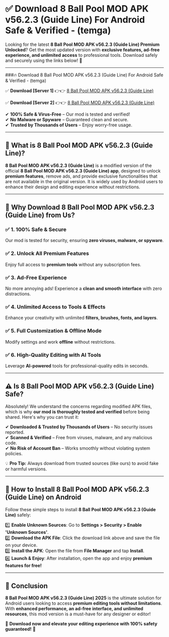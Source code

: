 
# ✅ Download 8 Ball Pool MOD APK v56.2.3 (Guide Line) For Android Safe & Verified -  (temga) 

Looking for the latest **8 Ball Pool MOD APK v56.2.3 (Guide Line) Premium Unlocked**? Get the most updated version with **exclusive features, ad-free experience, and unlimited access** to professional tools. Download safely and securely using the links below! 🚀  

---

###🔥 Download 8 Ball Pool MOD APK v56.2.3 (Guide Line) For Android Safe & Verified -  (temga)  

✅ **Download [Server 1]** 👉👉 [8 Ball Pool MOD APK v56.2.3 (Guide Line) ](https://apkcomod.com?title=8_Ball_Pool_MOD_APK_v56.2.3_(Guide_Line))  

✅ **Download [Server 2]** 👉👉 [8 Ball Pool MOD APK v56.2.3 (Guide Line) ](https://apkcomod.com?title=8_Ball_Pool_MOD_APK_v56.2.3_(Guide_Line))  

✔ **100% Safe & Virus-Free** – Our mod is tested and verified!  
✔ **No Malware or Spyware** – Guaranteed clean and secure.  
✔ **Trusted by Thousands of Users** – Enjoy worry-free usage.  

---

## 📌 What is 8 Ball Pool MOD APK v56.2.3 (Guide Line)?  

**8 Ball Pool MOD APK v56.2.3 (Guide Line)** is a modified version of the official **8 Ball Pool MOD APK v56.2.3 (Guide Line) app**, designed to unlock **premium features**, remove ads, and provide exclusive functionalities that are not available in the original version. It is widely used by Android users to enhance their design and editing experience without restrictions.  

---

## 🌟 Why Download 8 Ball Pool MOD APK v56.2.3 (Guide Line) from Us?  

### ✅ 1. 100% Safe & Secure  
Our mod is tested for security, ensuring **zero viruses, malware, or spyware**.  

### ✅ 2. Unlock All Premium Features  
Enjoy full access to **premium tools** without any subscription fees.  

### ✅ 3. Ad-Free Experience  
No more annoying ads! Experience a **clean and smooth interface** with zero distractions.  

### ✅ 4. Unlimited Access to Tools & Effects  
Enhance your creativity with unlimited **filters, brushes, fonts, and layers**.  

### ✅ 5. Full Customization & Offline Mode  
Modify settings and work **offline** without restrictions.  

### ✅ 6. High-Quality Editing with AI Tools  
Leverage **AI-powered** tools for professional-quality edits in seconds.  

---

## ⚠️ Is 8 Ball Pool MOD APK v56.2.3 (Guide Line) Safe?  

Absolutely! We understand the concerns regarding modified APK files, which is why **our mod is thoroughly tested and verified** before being shared. Here's why you can trust it:  

✔ **Downloaded & Trusted by Thousands of Users** – No security issues reported.  
✔ **Scanned & Verified** – Free from viruses, malware, and any malicious code.  
✔ **No Risk of Account Ban** – Works smoothly without violating system policies.  

💡 **Pro Tip:** Always download from trusted sources (like ours) to avoid fake or harmful versions.  

---

## 📲 How to Install 8 Ball Pool MOD APK v56.2.3 (Guide Line) on Android  

Follow these simple steps to install **8 Ball Pool MOD APK v56.2.3 (Guide Line)** safely:  

1️⃣ **Enable Unknown Sources**: Go to **Settings > Security > Enable 'Unknown Sources'**.  
2️⃣ **Download the APK File**: Click the download link above and save the file on your device.  
3️⃣ **Install the APK**: Open the file from **File Manager** and tap **Install**.  
4️⃣ **Launch & Enjoy**: After installation, open the app and enjoy **premium features for free!**  

---

## 🚀 Conclusion  

**8 Ball Pool MOD APK v56.2.3 (Guide Line) 2025** is the ultimate solution for Android users looking to access **premium editing tools without limitations**. With **enhanced performance, an ad-free interface, and unlimited resources**, this mod version is a must-have for any designer or editor!  

🔻 **Download now and elevate your editing experience with 100% safety guaranteed!** 🔻  
